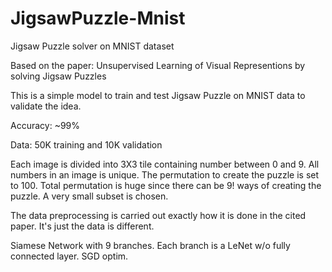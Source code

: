 # JigsawPuzzle-Mnist

Jigsaw Puzzle solver on MNIST dataset

Based on the paper: Unsupervised Learning of Visual Representions by solving Jigsaw Puzzles

This is a simple model to train and test Jigsaw Puzzle on MNIST data to validate the idea.

Accuracy: ~99%

Data: 50K training and 10K validation

Each image is divided into 3X3 tile containing number between 0 and 9. All numbers in an image is unique.
The permutation to create the puzzle is set to 100.
Total permutation is huge since there can be 9! ways of creating the puzzle. A very small subset is chosen.

The data preprocessing is carried out exactly how it is done in the cited paper. It's just the data is different.

Siamese Network with 9 branches. Each branch is a LeNet w/o fully connected layer.
SGD optim.
